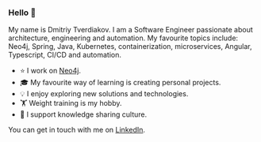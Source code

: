 ### Hello 👋

My name is Dmitriy Tverdiakov. I am a Software Engineer passionate about architecture, engineering and automation. My favourite topics include: Neo4j, Spring, Java, Kubernetes, containerization, microservices, Angular, Typescript, CI/CD and automation.

- ⭐ I work on [Neo4j](https://neo4j.com/).
- 🎓 My favourite way of learning is creating personal projects.
- 💡 I enjoy exploring new solutions and technologies.
- 🏋️ Weight training is my hobby.
- 📣 I support knowledge sharing culture.

You can get in touch with me on [LinkedIn](https://linkedin.com/in/injectives).
